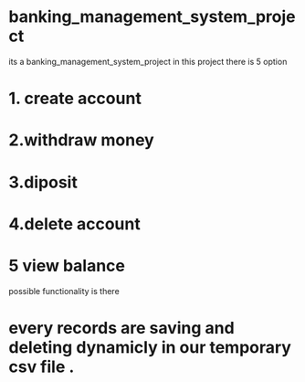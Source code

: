 # banking_management_system_project
its a banking_management_system_project
in this project there is 5 option 
# 1. create account
# 2.withdraw money
# 3.diposit
# 4.delete account
# 5 view balance
possible functionality is there 

# every records are saving and deleting dynamicly in our temporary csv file .
